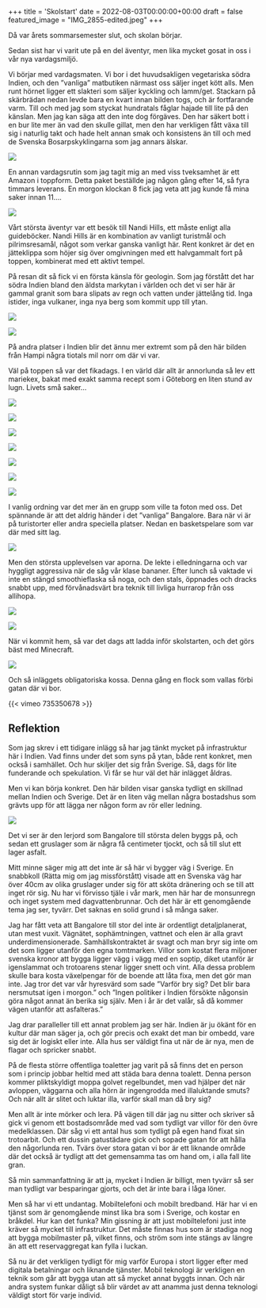 +++
title = 'Skolstart'
date = 2022-08-03T00:00:00+00:00
draft = false
featured_image = "IMG_2855-edited.jpeg"
+++



 Då var årets sommarsemester slut, och skolan börjar.
 







 Sedan sist har vi varit ute på en del äventyr, men lika mycket gosat in oss i vår nya vardagsmiljö.
 



 Vi börjar med vardagsmaten. Vi bor i det huvudsakligen vegetariska södra Indien, och den ”vanliga” matbutiken närmast oss säljer inget kött alls. Men runt hörnet ligger ett slakteri som säljer kyckling och lamm/get. Stackarn på skärbrädan nedan levde bara en kvart innan bilden togs, och är fortfarande varm. Till och med jag som styckat hundratals fåglar hajade till lite på den känslan. Men jag kan säga att den inte dog förgäves. Den har säkert bott i en bur lite mer än vad den skulle gillat, men den har verkligen fått växa till sig i naturlig takt och hade helt annan smak och konsistens än till och med de Svenska Bosarpskyklingarna som jag annars älskar.
 



![](IMG_2855-edited.jpeg)


 En annan vardagsrutin som jag tagit mig an med viss tveksamhet är ett Amazon i toppform. Detta paket beställde jag någon gång efter 14, så fyra timmars leverans. En morgon klockan 8 fick jag veta att jag kunde få mina saker innan 11….
 



![](IMG_2857-edited.jpeg)


 Vårt största äventyr var ett besök till Nandi Hills, ett måste enligt alla guideböcker. Nandi Hills är en kombination av vanligt turistmål och pilrimsresamål, något som verkar ganska vanligt här. Rent konkret är det en jätteklippa som höjer sig över omgivningen med ett halvgammalt fort på toppen, kombinerat med ett aktivt tempel.
 



 På resan dit så fick vi en första känsla för geologin. Som jag förstått det har södra Indien bland den äldsta markytan i världen och det vi ser här är gammal granit som bara slipats av regn och vatten under jättelång tid. Inga istider, inga vulkaner, inga nya berg som kommit upp till ytan.
 



![](IMG_2860.jpeg)



![](Hampi.webp)



 På andra platser i Indien blir det ännu mer extremt som på den här bilden från Hampi några tiotals mil norr om där vi var.
 



 Väl på toppen så var det fikadags. I en värld där allt är annorlunda så lev ett mariekex, bakat med exakt samma recept som i Göteborg en liten stund av lugn. Livets små saker…
 




![](IMG_2868-1-edited.jpeg)


![](IMG_2871-edited.jpeg)


![](IMG_2879.jpeg)


![](IMG_2883.jpeg)


![](IMG_2888.jpeg)


![](IMG_4069.jpeg)


![](IMG_4096.jpeg)



 I vanlig ordning var det mer än en grupp som ville ta foton med oss. Det spännande är att det aldrig händer i det ”vanliga” Bangalore. Bara när vi är på turistorter eller andra speciella platser. Nedan en basketspelare som var där med sitt lag.
 



![](IMG_2890.jpeg)


 Men den största upplevelsen var aporna. De lekte i elledningarna och var hyggligt aggressiva när de såg vår klase bananer. Efter lunch så vaktade vi inte en stängd smoothieflaska så noga, och den stals, öppnades och dracks snabbt upp, med förvånadsvärt bra teknik till livliga hurrarop från oss allihopa.
 




![](IMG_2896.jpeg)


![](IMG_4079-1.jpeg)



 När vi kommit hem, så var det dags att ladda inför skolstarten, och det görs bäst med Minecraft.
 



![](IMG_4099.jpeg)


 Och så inläggets obligatoriska kossa. Denna gång en flock som vallas förbi gatan där vi bor.
 




 {{< vimeo 735350678 >}}
 

## Reflektion



 Som jag skrev i ett tidigare inlägg så har jag tänkt mycket på infrastruktur här i Indien. Vad finns under det som syns på ytan, både rent konkret, men också i samhället. Och hur skiljer det sig från Sverige. Så, dags för lite funderande och spekulation. Vi får se hur väl det här inlägget åldras.
 



 Men vi kan börja konkret. Den här bilden visar ganska tydligt en skillnad mellan Indien och Sverige. Det är en liten väg mellan några bostadshus som grävts upp för att lägga ner någon form av rör eller ledning.
 




![](IMG_2854.jpeg)



 Det vi ser är den lerjord som Bangalore till största delen byggs på, och sedan ett gruslager som är några få centimeter tjockt, och så till slut ett lager asfalt.
 



 Mitt minne säger mig att det inte är så här vi bygger väg i Sverige. En snabbkoll (Rätta mig om jag missförstått) visade att en Svenska väg har över 40cm av olika gruslager under sig för att sköta dränering och se till att inget rör sig. Nu har vi förvisso tjäle i vår mark, men här har de monsunregn och inget system med dagvattenbrunnar. Och det här är ett genomgående tema jag ser, tyvärr. Det saknas en solid grund i så många saker.
 



 Jag har fått veta att Bangalore till stor del inte är ordentligt detaljplanerat, utan mest vuxit. Vägnätet, sophämtningen, vattnet och elen är alla gravt underdimensionerade. Samhällskontraktet är svagt och man bryr sig inte om det som ligger utanför den egna tomtmarken. Villor som kostat flera miljoner svenska kronor att bygga ligger vägg i vägg med en soptip, diket utanför är igenslammat och trotoarens stenar ligger snett och vint. Alla dessa problem skulle bara kosta växelpengar för de boende att låta fixa, men det gör man inte. Jag tror det var vår hyresvärd som sade ”Varför bry sig? Det blir bara nersmutsat igen i morgon.” och ”Ingen politiker i Indien försökte någonsin göra något annat än berika sig själv. Men i år är det valår, så då kommer vägen utanför att asfalteras.”
 



 Jag drar paralleller till ett annat problem jag ser här. Indien är ju ökänt för en kultur där man säger ja, och gör precis och exakt det man bir ombedd, vare sig det är logiskt eller inte. Alla hus ser väldigt fina ut när de är nya, men de flagar och spricker snabbt.
 



 På de flesta större offentliga toaletter jag varit på så finns det en person som i princip jobbar heltid med att städa bara denna toalett. Denna person kommer pliktskyldigt moppa golvet regelbundet, men vad hjälper det när avloppen, väggarna och alla hörn är ingengrodda med illaluktande smuts? Och när allt är slitet och luktar illa, varför skall man då bry sig?
 



 Men allt är inte mörker och lera. På vägen till där jag nu sitter och skriver så gick vi genom ett bostadsområde med vad som tydligt var villor för den övre medelklassen. Där såg vi ett antal hus som tydligt på egen hand fixat sin trotoarbit. Och ett dussin gatustädare gick och sopade gatan för att hålla den någorlunda ren. Tvärs över stora gatan vi bor är ett liknande område där det också är tydligt att det gemensamma tas om hand om, i alla fall lite gran.
 



 Så min sammanfattning är att ja, mycket i Indien är billigt, men tyvärr så ser man tydligt var besparingar gjorts, och det är inte bara i låga löner.
 



 Men så har vi ett undantag. Mobiltelefoni och mobilt bredband. Här har vi en tjänst som är genomgående minst lika bra som i Sverige, och kostar en bråkdel. Hur kan det funka? Min gissning är att just mobiltelefoni just inte kräver så mycket till infrastruktur. Det måste finnas hus som är stadiga nog att bygga mobilmaster på, vilket finns, och ström som inte stängs av längre än att ett reservaggregat kan fylla i luckan.
 



 Så nu är det verkligen tydligt för mig varför Europa i stort ligger efter med digitala betalningar och liknande tjänster. Mobil teknologi är verkligen en teknik som går att bygga utan att så mycket annat byggts innan. Och när andra system funkar dåligt så blir värdet av att anamma just denna teknologi väldigt stort för varje individ.
 



